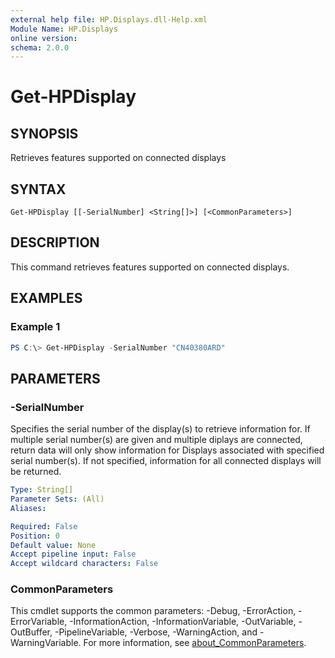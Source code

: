```yaml
---
external help file: HP.Displays.dll-Help.xml
Module Name: HP.Displays
online version:
schema: 2.0.0
---
```


# Get-HPDisplay

## SYNOPSIS
Retrieves features supported on connected displays

## SYNTAX

```
Get-HPDisplay [[-SerialNumber] <String[]>] [<CommonParameters>]
```

## DESCRIPTION
This command retrieves features supported on connected displays. 

## EXAMPLES

### Example 1
```powershell
PS C:\> Get-HPDisplay -SerialNumber "CN40380ARD"
```

## PARAMETERS

### -SerialNumber
Specifies the serial number of the display(s) to retrieve information for. If multiple serial number(s) are given and multiple diplays are connected, return data will only show information for Displays associated with specified serial number(s). If not specified, information for all connected displays will be returned.

```yaml
Type: String[]
Parameter Sets: (All)
Aliases:

Required: False
Position: 0
Default value: None
Accept pipeline input: False
Accept wildcard characters: False
```

### CommonParameters
This cmdlet supports the common parameters: -Debug, -ErrorAction, -ErrorVariable, -InformationAction, -InformationVariable, -OutVariable, -OutBuffer, -PipelineVariable, -Verbose, -WarningAction, and -WarningVariable. For more information, see [about_CommonParameters](http://go.microsoft.com/fwlink/?LinkID=113216).

